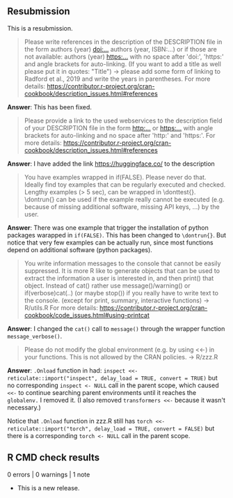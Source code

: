 ## Resubmission

This is a resubmission. 

> Please write references in the description of the DESCRIPTION file in the form
> authors (year) <doi:...>
> authors (year, ISBN:...)
> or if those are not available: authors (year) <https:...>
> with no space after 'doi:', 'https:' and angle brackets for auto-linking. (If you want to add a title as well please put it in quotes: "Title") -> please add some form of linking to Radford et al., 2019 and write the years in parentheses.
> For more details: <https://contributor.r-project.org/cran-cookbook/description_issues.html#references>

**Answer**:
This has been fixed.

> Please provide a link to the used webservices to the description field of your DESCRIPTION file in the form
> <http:...> or <https:...>
> with angle brackets for auto-linking and no space after 'http:' and 'https:'.
> For more details: <https://contributor.r-project.org/cran-cookbook/description_issues.html#references>

**Answer**:
I have added the link <https://huggingface.co/> to the description

> You have examples wrapped in if(FALSE). Please never do that. Ideally find toy examples that can be regularly executed and checked. Lengthy examples (> 5 sec), can be wrapped in \donttest{}. \dontrun{} can be used if the example really cannot be executed (e.g. because of missing additional software, missing API keys, ...) by the user.

**Answer**:
There was one example that trigger the installation of python packages warapped in `if(FALSE)`. This has been changed to `\dontrun{}`. But notice that very few examples can be actually run, since most functions depend on additional software (python packages). 


> You write information messages to the console that cannot be easily suppressed.
> It is more R like to generate objects that can be used to extract the information a user is interested in, and then print() that object. Instead of cat() rather use message()/warning() or if(verbose)cat(..) (or maybe stop()) if you really have to write text to the console. (except for print, summary, interactive functions) -> R/utils.R
For more details: <https://contributor.r-project.org/cran-cookbook/code_issues.html#using-printcat>

**Answer**:
I changed the `cat()` call to `message()` through the wrapper function `message_verbose()`.

> Please do not modify the global environment (e.g. by using <<-) in your functions. This is not allowed by the CRAN policies. -> R/zzz.R

**Answer**:
`.Onload` function in  had:
`inspect <<- reticulate::import("inspect", delay_load = TRUE, convert = TRUE)`
but no corresponding `inspect <- NULL` call in the parent scope, which caused `<<-` to continue searching parent environments until it reaches the `globalenv.`
I removed it. (I also removed `transformers <<-` because it wasn't necessary.)

Notice that `.Onload` function in zzz.R still has 
`torch <<- reticulate::import("torch", delay_load = TRUE, convert = FALSE)`
but there is a corresponding `torch <- NULL` call in the parent scope.





## R CMD check results

0 errors | 0 warnings | 1 note

* This is a new release.



